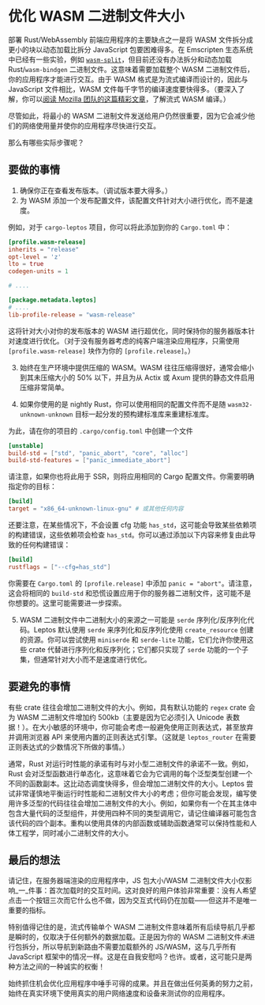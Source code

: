 # 优化 WASM 二进制文件大小

部署 Rust/WebAssembly 前端应用程序的主要缺点之一是将 WASM 文件拆分成更小的块以动态加载比拆分 JavaScript 包要困难得多。在 Emscripten 生态系统中已经有一些实验，例如 [`wasm-split`](https://emscripten.org/docs/optimizing/Module-Splitting.html)，但目前还没有办法拆分和动态加载 Rust/`wasm-bindgen` 二进制文件。这意味着需要加载整个 WASM 二进制文件后，你的应用程序才能进行交互。由于 WASM 格式是为流式编译而设计的，因此与 JavaScript 文件相比，WASM 文件每千字节的编译速度要快得多。（要深入了解，你可以[阅读 Mozilla 团队的这篇精彩文章](https://hacks.mozilla.org/2018/01/making-webassembly-even-faster-firefoxs-new-streaming-and-tiering-compiler/)，了解流式 WASM 编译。）

尽管如此，将最小的 WASM 二进制文件发送给用户仍然很重要，因为它会减少他们的网络使用量并使你的应用程序尽快进行交互。

那么有哪些实际步骤呢？

## 要做的事情

1. 确保你正在查看发布版本。（调试版本要大得多。）
2. 为 WASM 添加一个发布配置文件，该配置文件针对大小进行优化，而不是速度。

例如，对于 `cargo-leptos` 项目，你可以将此添加到你的 `Cargo.toml` 中：

```toml
[profile.wasm-release]
inherits = "release"
opt-level = 'z'
lto = true
codegen-units = 1

# ....

[package.metadata.leptos]
# ....
lib-profile-release = "wasm-release"
```

这将针对大小对你的发布版本的 WASM 进行超优化，同时保持你的服务器版本针对速度进行优化。（对于没有服务器考虑的纯客户端渲染应用程序，只需使用 `[profile.wasm-release]` 块作为你的 `[profile.release]`。）

3. 始终在生产环境中提供压缩的 WASM。WASM 往往压缩得很好，通常会缩小到其未压缩大小的 50% 以下，并且为从 Actix 或 Axum 提供的静态文件启用压缩非常简单。

4. 如果你使用的是 nightly Rust，你可以使用相同的配置文件而不是随 `wasm32-unknown-unknown` 目标一起分发的预构建标准库来重建标准库。

为此，请在你的项目的 `.cargo/config.toml` 中创建一个文件

```toml
[unstable]
build-std = ["std", "panic_abort", "core", "alloc"]
build-std-features = ["panic_immediate_abort"]
```

请注意，如果你也将此用于 SSR，则将应用相同的 Cargo 配置文件。你需要明确指定你的目标：
```toml
[build]
target = "x86_64-unknown-linux-gnu" # 或其他任何内容
```

还要注意，在某些情况下，不会设置 cfg 功能 `has_std`，这可能会导致某些依赖项的构建错误，这些依赖项会检查 `has_std`。你可以通过添加以下内容来修复由此导致的任何构建错误：
```toml
[build]
rustflags = ["--cfg=has_std"]
```

你需要在 `Cargo.toml` 的 `[profile.release]` 中添加 `panic = "abort"`。请注意，这会将相同的 `build-std` 和恐慌设置应用于你的服务器二进制文件，这可能不是你想要的。这里可能需要进一步探索。

5. WASM 二进制文件中二进制大小的来源之一可能是 `serde` 序列化/反序列化代码。Leptos 默认使用 `serde` 来序列化和反序列化使用 `create_resource` 创建的资源。你可以尝试使用 `miniserde` 和 `serde-lite` 功能，它们允许你使用这些 crate 代替进行序列化和反序列化；它们都只实现了 `serde` 功能的一个子集，但通常针对大小而不是速度进行优化。

## 要避免的事情

有些 crate 往往会增加二进制文件的大小。例如，具有默认功能的 `regex` crate 会为 WASM 二进制文件增加约 500kb（主要是因为它必须引入 Unicode 表数据！）。在大小敏感的环境中，你可能会考虑一般避免使用正则表达式，甚至放弃并调用浏览器 API 来使用内置的正则表达式引擎。（这就是 `leptos_router` 在需要正则表达式的少数情况下所做的事情。）

通常，Rust 对运行时性能的承诺有时与对小型二进制文件的承诺不一致。例如，Rust 会对泛型函数进行单态化，这意味着它会为它调用的每个泛型类型创建一个不同的函数副本。这比动态调度快得多，但会增加二进制文件的大小。Leptos 尝试非常谨慎地平衡运行时性能和二进制文件大小的考虑；但你可能会发现，编写使用许多泛型的代码往往会增加二进制文件的大小。例如，如果你有一个在其主体中包含大量代码的泛型组件，并使用四种不同的类型调用它，请记住编译器可能包含该代码的四个副本。重构以使用具体的内部函数或辅助函数通常可以保持性能和人体工程学，同时减小二进制文件的大小。

## 最后的想法

请记住，在服务器端渲染的应用程序中，JS 包大小/WASM 二进制文件大小仅影响_一_件事：首次加载时的交互时间。这对良好的用户体验非常重要：没有人希望点击一个按钮三次而它什么也不做，因为交互式代码仍在加载——但这并不是唯一重要的指标。

特别值得记住的是，流式传输单个 WASM 二进制文件意味着所有后续导航几乎都是瞬时的，仅取决于任何额外的数据加载。正是因为你的 WASM 二进制文件*未*进行包拆分，所以导航到新路由不需要加载额外的 JS/WASM，这与几乎所有 JavaScript 框架中的情况一样。这是在自我安慰吗？也许。或者，这可能只是两种方法之间的一种诚实的权衡！

始终抓住机会优化应用程序中唾手可得的成果。并且在做出任何英勇的努力之前，始终在真实环境下使用真实的用户网络速度和设备来测试你的应用程序。
